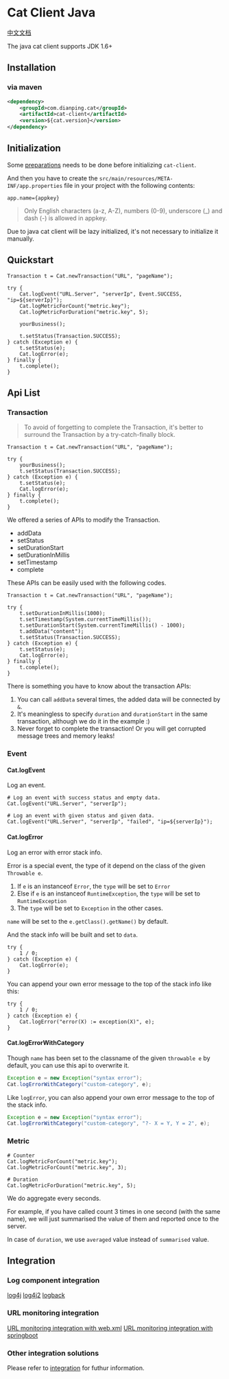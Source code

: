 # Cat Client Java

[中文文档](./doc/zh-CN.md)

The java cat client supports JDK 1.6+

## Installation

### via maven

```xml
<dependency>
    <groupId>com.dianping.cat</groupId>
    <artifactId>cat-client</artifactId>
    <version>${cat.version}</version>
</dependency>
```

## Initialization

Some [preparations](../_/preparations.md) needs to be done before initializing `cat-client`.

And then you have to create the `src/main/resources/META-INF/app.properties` file in your project with the following contents:

```
app.name={appkey}
```

> Only English characters (a-z, A-Z), numbers (0-9), underscore (\_) and dash (-) is allowed in appkey.

Due to java cat client will be lazy initialized, it's not necessary to initialize it manually.

## Quickstart

```
Transaction t = Cat.newTransaction("URL", "pageName");

try {
    Cat.logEvent("URL.Server", "serverIp", Event.SUCCESS, "ip=${serverIp}");
    Cat.logMetricForCount("metric.key");
    Cat.logMetricForDuration("metric.key", 5);

    yourBusiness();

    t.setStatus(Transaction.SUCCESS);
} catch (Exception e) {
    t.setStatus(e);
    Cat.logError(e);
} finally {
    t.complete();
}
```

## Api List

### Transaction

> To avoid of forgetting to complete the Transaction, it's better to surround the Transaction by a try-catch-finally block.

```
Transaction t = Cat.newTransaction("URL", "pageName");

try {
    yourBusiness();
    t.setStatus(Transaction.SUCCESS);
} catch (Exception e) {
    t.setStatus(e);
    Cat.logError(e);
} finally {
    t.complete();
}
```

We offered a series of APIs to modify the Transaction.

* addData
* setStatus
* setDurationStart
* setDurationInMillis
* setTimestamp
* complete

These APIs can be easily used with the following codes.

```
Transaction t = Cat.newTransaction("URL", "pageName");

try {
    t.setDurationInMillis(1000);
    t.setTimestamp(System.currentTimeMillis());
    t.setDurationStart(System.currentTimeMillis() - 1000);
    t.addData("content");
    t.setStatus(Transaction.SUCCESS);
} catch (Exception e) {
    t.setStatus(e);
    Cat.logError(e);
} finally {
    t.complete();
}
```

There is something you have to know about the transaction APIs:

1. You can call `addData` several times, the added data will be connected by `&`.
2. It's meaningless to specify `duration` and `durationStart` in the same transaction, although we do it in the example :)
3. Never forget to complete the transaction! Or you will get corrupted message trees and memory leaks!

### Event

#### Cat.logEvent

Log an event.

```
# Log an event with success status and empty data.
Cat.logEvent("URL.Server", "serverIp");

# Log an event with given status and given data.
Cat.logEvent("URL.Server", "serverIp", "failed", "ip=${serverIp}");
```
#### Cat.logError

Log an error with error stack info.

Error is a special event, the type of it depend on the class of the given `Throwable e`.

1. If `e` is an instanceof `Error`, the `type` will be set to `Error`
2. Else if `e` is an instanceof `RuntimeException`, the `type` will be set to `RuntimeException`
3. The `type` will be set to `Exception` in the other cases.

`name` will be set to the `e.getClass().getName()` by default.

And the stack info will be built and set to `data`.

```
try {
    1 / 0;
} catch (Exception e) {
    Cat.logError(e);
}
```

You can append your own error message to the top of the stack info like this:

```
try {
    1 / 0;
} catch (Exception e) {
    Cat.logError("error(X) := exception(X)", e);
}
```

#### Cat.logErrorWithCategory

Though `name` has been set to the classname of the given `throwable e` by default, you can use this api to overwrite it.

```java
Exception e = new Exception("syntax error");
Cat.logErrorWithCategory("custom-category", e);
```

Like `logError`, you can also append your own error message to the top of the stack info.

```java
Exception e = new Exception("syntax error");
Cat.logErrorWithCategory("custom-category", "?- X = Y, Y = 2", e);
```

### Metric

```
# Counter
Cat.logMetricForCount("metric.key");
Cat.logMetricForCount("metric.key", 3);

# Duration
Cat.logMetricForDuration("metric.key", 5);
```

We do aggregate every seconds.

For example, if you have called count 3 times in one second (with the same name), we will just summarised the value of them and reported once to the server.

In case of `duration`, we use `averaged` value instead of `summarised` value.

## Integration

### Log component integration

[log4j](../../integration/log4j/README.md)
[log4j2](../../integration/log4j2/README.md)
[logback](../../integration/logback/README.md)

### URL monitoring integration

[URL monitoring integration with web.xml](../../integration/URL/README.md)
[URL monitoring integration with springboot](../../integration/spring-boot/README.md)

### Other integration solutions

Please refer to [integration](../../integration) for futhur information.
